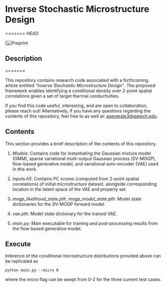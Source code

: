 # Inverse Stochastic Microstructure Design
<<<<<<< HEAD

[![Preprint](https://papers.ssrn.com/sol3/papers.cfm?abstract_id=4590691)

## Description

=======

This repository contains research code associated with a forthcoming article entitled
*"Inverse Stochastic Microstructure Design"*. The proposed framework enables identifying
a conditional density over 2-point spatial correlations given a set of target thermal
conductivities.

If you find this code useful, interesting, and are open to collaboration, please reach out! 
Alternatively, if you have any questions regarding the contents of this repository, feel free
to as well at: [agenerale3@gatech.edu](agenerale3@gatech.edu).

## Contents
This section provides a brief description of the contents of this repository.

1. *Models*: Contains code for instantiating the Gaussian mixture model (GMM), sparse variational multi-output
 Gaussian process (SV-MOGP), flow-based generative model, and variational auto-encoder (VAE) used in this work.
 
2. *inputs.h5*: Contains PC scores (computed from 2-point spatial correlations) of initial microstructure
 dataset, alongside corresponding location in the latent space of the VAE and property set.
 
3. *mogp_likelihood_state.pth, mogp_model_state.pth*: Model state dictionaries for the SV-MOGP forward model.

4. *vae.pth*: Model state dictionary for the trained VAE.

5. *main.py*: Main executable for training and post-processing results from the flow-based generative model.

## Execute
Inference of the conditional microstructure distributions provided above can be replicated as
```
python main.py --micro 0
```
where the *micro* flag can be swept from 0-2 for the three current test cases.
